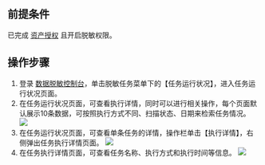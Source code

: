 
## 前提条件
已完成 [资产授权](https://cloud.tencent.com/document/product/882/61177) 且开启脱敏权限。

## 操作步骤
1. 登录 [数据脱敏控制台](https://console.cloud.tencent.com/dmask/task-health)，单击脱敏任务菜单下的【任务运行状况】，进入任务运行状况页面。
2. 在任务运行状况页面，可查看执行详情，同时可以进行相关操作，每个页面默认展示10条数据，可按照执行方式不同、扫描状态、日期来检索任务情况。
![](https://main.qcloudimg.com/raw/c0070a95725887ca55e894e3aa2e3e6e.png)
3. 在任务运行状况页面，可查看单条任务的详情，操作栏单击【执行详情】，右侧弹出任务执行详情页面。
 ![](https://main.qcloudimg.com/raw/7624da7b0568c9d940e4aa49803fdf4f.png)
4. 在任务执行详情页面，可查看任务名称、执行方式和执行时间等信息。
![](https://main.qcloudimg.com/raw/4f9956ddde19f237924b9fc070cea249.png)
